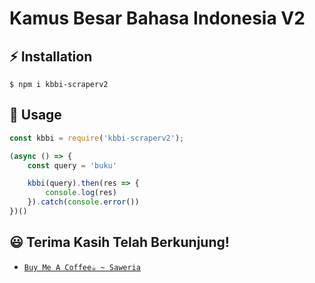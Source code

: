 # Kamus Besar Bahasa Indonesia V2

## ⚡ **Installation**
```
$ npm i kbbi-scraperv2
```
## 🔰 **Usage**
```js
const kbbi = require('kbbi-scraperv2');

(async () => {
    const query = 'buku'

    kbbi(query).then(res => {
        console.log(res)
    }).catch(console.error())
})()

```
## 😃 **Terima Kasih Telah Berkunjung!**
* [`Buy Me A Coffee☕ ~ Saweria`](https://saweria.co/Natsu062)